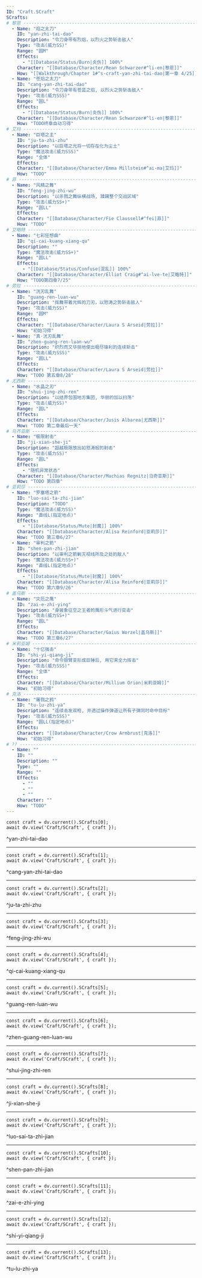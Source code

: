 ```yaml
---
ID: "Craft.SCraft"
SCrafts:
# 黎恩 -------------------------------------------------------------------
  - Name: "焰之太刀"
    ID: "yan-zhi-tai-dao"
    Description: "令刀身带有烈焰，以烈火之势斩击敌人"
    Type: "攻击(威力SS)"
    Range: "圆M"
    Effects:
      - "[[Database/Status/Burn|炎伤]] 100%"
    Character: "[[Database/Character/Rean Schwarzer#^li-en|黎恩]]"
    How: "[[Walkthrough/Chapter 1#^s-craft-yan-zhi-tai-dao|第一章 4/25]] Boss战习得"
  - Name: "苍焰之太刀"
    ID: "cang-yan-zhi-tai-dao"
    Description: "令刀身带有苍蓝之焰, 以烈火之势斩击敌人"
    Type: "攻击(威力SSS)"
    Range: "圆L"
    Effects:
      - "[[Database/Status/Burn|炎伤]] 100%"
    Character: "[[Database/Character/Rean Schwarzer#^li-en|黎恩]]"
    How: "TODO终章自动习得"
# 艾玛 -------------------------------------------------------------------
  - Name: "巨塔之主"
    ID: "ju-ta-zhi-zhu"
    Description: "以巨塔之光将一切存在化为尘土"
    Type: "魔法攻击(威力SSS)"
    Range: "全体"
    Effects:
    Character: "[[Database/Character/Emma Millstein#^ai-ma|艾玛]]"
    How: "TODO"
# 菲 -------------------------------------------------------------------
  - Name: "风精之舞"
    ID: "feng-jing-zhi-wu"
    Description: "以杀戮之舞纵横战场, 蹂躏整个交战区域"
    Type: "攻击(威力SS+)"
    Range: "圆LL"
    Effects:
    Character: "[[Database/Character/Fie Claussell#^fei|菲]]"
    How: "TODO"
# 艾略特 -------------------------------------------------------------------
  - Name: "七彩狂想曲"
    ID: "qi-cai-kuang-xiang-qu"
    Description: ""
    Type: "魔法攻击(威力SS+)"
    Range: "圆LL"
    Effects:
      - "[[Database/Status/Confuse|混乱]] 100%"
    Character: "[[Database/Character/Elliot Craig#^ai-lve-te|艾略特]]"
    How: "TODO第四章7/25"
# 劳拉 -------------------------------------------------------------------
  - Name: "洸刃乱舞"
    ID: "guang-ren-luan-wu"
    Description: "挥舞带着光辉的刀刃，以怒涛之势斩击敌人"
    Type: "攻击(威力SS)"
    Range: "圆M"
    Effects:
    Character: "[[Database/Character/Laura S Arseid|劳拉]]"
    How: "初始习得"
  - Name: "真·洸刃乱舞"
    ID: "zhen-guang-ren-luan-wu"
    Description: "炽烈而又华丽地使出极尽锋利的连续斩击"
    Type: "攻击(威力SSS)"
    Range: "圆LL"
    Effects:
    Character: "[[Database/Character/Laura S Arseid|劳拉]]"
    How: "TODO 第五章8/28"
# 尤西斯 -------------------------------------------------------------------
  - Name: "水晶之刃"
    ID: "shui-jing-zhi-ren"
    Description: "以结界包围地方集团, 华丽的加以扫荡"
    Type: "攻击(威力SS)"
    Range: "圆L"
    Effects:
    Character: "[[Database/Character/Jusis Albarea|尤西斯]]"
    How: "TODO 第二章最后一天"
# 马齐亚斯 -------------------------------------------------------------------
  - Name: "极限射击"
    ID: "ji-xian-she-ji"
    Description: "超越极限放出如怒涛般的射击"
    Type: "攻击(威力SS)"
    Range: "圆L"
    Effects:
      - "随机异常状态"
    Character: "[[Database/Character/Machias Regnitz|马奇亚斯]]"
    How: "TODO 第四章"
# 亚莉莎 -------------------------------------------------------------------
  - Name: "罗塞塔之箭"
    ID: "luo-sai-ta-zhi-jian"
    Description: "TODO"
    Type: "魔法攻击(威力SS)"
    Range: "直线L(指定地点)"
    Effects:
      - "[[Database/Status/Mute|封魔]] 100%"
    Character: "[[Database/Character/Alisa Reinford|亚莉莎]]"
    How: "TODO 第三章6/27"
  - Name: "审判之箭"
    ID: "shen-pan-zhi-jian"
    Description: "以审判之箭剿灭视线所及之处的敌人"
    Type: "魔法攻击(威力SS+)"
    Range: "直线L(指定地点)"
    Effects:
      - "[[Database/Status/Mute|封魔]] 100%"
    Character: "[[Database/Character/Alisa Reinford|亚莉莎]]"
    How: "TODO 第六章9/26"
# 盖乌斯 -------------------------------------------------------------------
  - Name: "灾厄之鹰"
    ID: "zai-e-zhi-ying"
    Description: "身披象征空之王者的鹰形斗气进行突击"
    Type: "攻击(威力SS+)"
    Range: "圆L"
    Effects:
    Character: "[[Database/Character/Gaius Worzel|盖乌斯]]"
    How: "TODO 第三章6/27"
# 米莉亚姆 -------------------------------------------------------------------
  - Name: "十亿强击"
    ID: "shi-yi-qiang-ji"
    Description: "命令银臂变形成巨锤后, 用它来全力挥击"
    Type: "攻击(威力SSS)"
    Range: "全体"
    Effects:
    Character: "[[Database/Character/Millium Orion|米莉亚姆]]"
    How: "初始习得"
# 克洛 -------------------------------------------------------------------
  - Name: "屠戮之鸦"
    ID: "tu-lu-zhi-ya"
    Description: "连续击发双枪, 并透过操作弹道让所有子弹同时命中目标"
    Type: "攻击(威力SSS)"
    Range: "圆LL(指定地点)"
    Effects:
    Character: "[[Database/Character/Crow Armbrust|克洛]]"
    How: "初始习得"
# ?? -------------------------------------------------------------------
  - Name: ""
    ID: ""
    Description: ""
    Type: ""
    Range: ""
    Effects:
      - ""
      - ""
      - ""
    Character: ""
    How: "TODO"
---
```

```dataviewjs
const craft = dv.current().SCrafts[0];
await dv.view('Craft/SCraft', { craft });
```
^yan-zhi-tai-dao

---

```dataviewjs
const craft = dv.current().SCrafts[1];
await dv.view('Craft/SCraft', { craft });
```
^cang-yan-zhi-tai-dao

---

```dataviewjs
const craft = dv.current().SCrafts[2];
await dv.view('Craft/SCraft', { craft });
```
^ju-ta-zhi-zhu

---

```dataviewjs
const craft = dv.current().SCrafts[3];
await dv.view('Craft/SCraft', { craft });
```
^feng-jing-zhi-wu

---

```dataviewjs
const craft = dv.current().SCrafts[4];
await dv.view('Craft/SCraft', { craft });
```
^qi-cai-kuang-xiang-qu

---

```dataviewjs
const craft = dv.current().SCrafts[5];
await dv.view('Craft/SCraft', { craft });
```
^guang-ren-luan-wu

---

```dataviewjs
const craft = dv.current().SCrafts[6];
await dv.view('Craft/SCraft', { craft });
```
^zhen-guang-ren-luan-wu

---

```dataviewjs
const craft = dv.current().SCrafts[7];
await dv.view('Craft/SCraft', { craft });
```
^shui-jing-zhi-ren

---

```dataviewjs
const craft = dv.current().SCrafts[8];
await dv.view('Craft/SCraft', { craft });
```
^ji-xian-she-ji

---

```dataviewjs
const craft = dv.current().SCrafts[9];
await dv.view('Craft/SCraft', { craft });
```
^luo-sai-ta-zhi-jian

---

```dataviewjs
const craft = dv.current().SCrafts[10];
await dv.view('Craft/SCraft', { craft });
```
^shen-pan-zhi-jian

---

```dataviewjs
const craft = dv.current().SCrafts[11];
await dv.view('Craft/SCraft', { craft });
```
^zai-e-zhi-ying

---

```dataviewjs
const craft = dv.current().SCrafts[12];
await dv.view('Craft/SCraft', { craft });
```
^shi-yi-qiang-ji

---

```dataviewjs
const craft = dv.current().SCrafts[13];
await dv.view('Craft/SCraft', { craft });
```
^tu-lu-zhi-ya